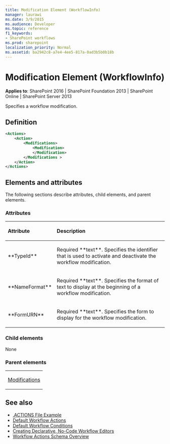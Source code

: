 ```yaml
---
title: Modification Element (WorkflowInfo)
manager: laurawi
ms.date: 3/9/2015
ms.audience: Developer
ms.topic: reference
f1_keywords:
- SharePoint workflows
ms.prod: sharepoint
localization_priority: Normal
ms.assetid: ba2942c8-a7e4-4ee5-817a-0ad3b5b0b18b
---
```


# Modification Element (WorkflowInfo)

**Applies to**: SharePoint 2016 | SharePoint Foundation 2013 | SharePoint Online | SharePoint Server 2013

Specifies a workflow modification.

## Definition

```XML
<Actions>
    <Action>
        <Modifications>
            <Modification>
            </Modification>
        </Modifications >
    </Action>
</Actions>
```

## Elements and attributes

The following sections describe attributes, child elements, and parent elements.

### Attributes

<table>
<colgroup>
<col width="20%" />
<col width="80%" />
</colgroup>
<thead>
<tr class="header">
<th align="left"><p>Attribute</p></th>
<th align="left"><p>Description</p></th>
</tr>
</thead>
<tbody>
<tr class="odd">
<td align="left"><p>**TypeId**</p></td>
<td align="left"><p>Required **text**. Specifies the identifier that is used to activate and deactivate the workflow modification.</p></td>
</tr>
<tr class="even">
<td align="left"><p>**NameFormat**</p></td>
<td align="left"><p>Required **text**. Specifies the format of text to display at the beginning of a workflow modification.</p></td>
</tr>
<tr class="odd">
<td align="left"><p>**FormURN**</p></td>
<td align="left"><p>Required **text**. Specifies the form to display for the workflow modification.</p></td>
</tr>
</tbody>
</table>

### Child elements

None

### Parent elements

<table>
<colgroup>
<col width="100%" />
</colgroup>
<tbody>
<tr class="odd">
<td align="left"><p><a href="modifications-element-workflowinfo.md">Modifications</a></p></td>
</tr>
</tbody>
</table>


## See also

- [.ACTIONS File Example](actions-file-example-workflowinfo.md)
- [Default Workflow Actions](default-workflow-actions-workflowinfo.md)
- [Default Workflow Conditions](default-workflow-conditions-workflowinfo.md)
- [Creating Declarative, No-Code Workflow Editors](https://msdn.microsoft.com/library/office/bb417436.aspx)
- [Workflow Actions Schema Overview](https://msdn.microsoft.com/library/office/bb897626.aspx)







